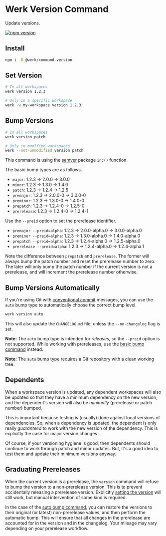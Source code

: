 # Werk Version Command

Update versions.

[![npm version](https://badge.fury.io/js/@werk%2Fcommand-version.svg)](https://badge.fury.io/js/@werk%2Fcommand-version)

## Install

```sh
npm i -D @werk/command-version
```

## Set Version

```sh
# In all workspaces
werk version 1.2.3

# Only in a specific workspace
werk -w my-workspace version 1.2.3
```

## Bump Versions

```sh
# In all workspaces
werk version patch

# Only in modified workspaces
werk --not-unmodified version patch
```

This command is using the [semver](https://www.npmjs.com/package/semver#functions) package `inc()` function.

The basic bump types are as follows.

- `major`: 1.2.3 → 2.0.0 → 3.0.0
- `minor`: 1.2.3 → 1.3.0 → 1.4.0
- `patch`: 1.2.3 → 1.2.4 → 1.2.5
- `premajor`: 1.2.3 → 2.0.0-0 → 3.0.0-0
- `preminor`: 1.2.3 → 1.3.0-0 → 1.4.0-0
- `prepatch`: 1.2.3 → 1.2.4-0 → 1.2.5-0
- `prerelease`: 1.2.3 → 1.2.4-0 → 1.2.4-1

Use the `--preid` option to set the prerelease identifier.

- `premajor --preid=alpha`: 1.2.3 → 2.0.0-alpha.0 → 3.0.0-alpha.0
- `preminor --preid=alpha`: 1.2.3 → 1.3.0-alpha.0 → 1.4.0-alpha.0
- `prepatch --preid=alpha`: 1.2.3 → 1.2.4-alpha.0 → 1.2.5-alpha.0
- `prerelease --preid=alpha`: 1.2.3 → 1.2.4-alpha.0 → 1.2.4-alpha.1

Note the difference between `prepatch` and `prerelease`. The former will always bump the patch number and reset the prerelease number to zero. The later will only bump the patch number if the current version is not a prerelease, and will increment the prerelease number otherwise.

## Bump Versions Automatically

If you're using Git with [conventional commit](https://www.conventionalcommits.org/en/v1.0.0/#summary) messages, you can use the `auto` bump type to automatically choose the correct bump level.

```sh
werk version auto
```

This will also update the `CHANGELOG.md` file, unless the `--no-changelog` flag is set.

**Note:** The `auto` bump type is intended for _releases_, so the `--preid` option is not supported. While working with prereleases, use the [basic bump command](#bump-versions) instead.

**Note:** The `auto` bump type requires a Git repository with a clean working tree.

## Dependents

When a workspace version is updated, any dependent workspaces will also be updated so that they have a minimum dependency on the new version, and the dependent's version will also be _minimally_ (prerelease or patch number) bumped.

This is important because testing is (usually) done against local versions of dependencies. So, when a dependency is updated, the dependent is only really _guaranteed_ to work with the new version of the dependency. This is explicitly the case for major version changes.

Of course, if your versioning hygiene is good, then dependents should continue to work through patch and minor updates. But, it's a good idea to test them and update their minimum versions anyway.

## Graduating Prereleases

When the current version is a prerelease, the `version` command will refuse to bump the version to a non-prerelease version. This is to prevent accidentally releasing a prerelease version. Explicitly [setting the version](#set-version) will still work, but manual intervention of some kind is required.

In the case of the [auto bump command](#bump-versions-automatically), you can restore the versions to their original (or latest) non-prerelease values, and then perform the automatic bump. This will ensure that all changes in the prerelease are accounted for in the version and in the changelog. Your mileage may vary depending on your prerelease workflow.
